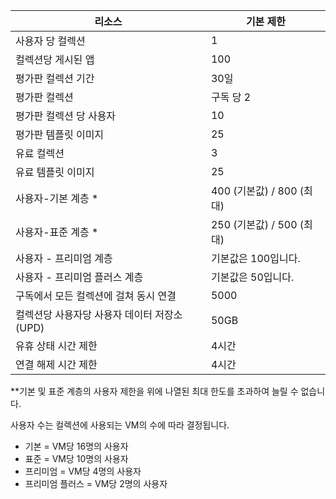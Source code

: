 
|리소스 | 기본 제한|
|--------------|--------|
|사용자 당 컬렉션| 1|
|컬렉션당 게시된 앱|	100|
|평가판 컬렉션 기간| 30일|
|평가판 컬렉션| 구독 당 2|
|평가판 컬렉션 당 사용자| 10|
|평가판 템플릿 이미지|	25|
|유료 컬렉션| 3 |
|유료 템플릿 이미지| 25|
|사용자-기본 계층 *| 400 (기본값) / 800 (최대)|
|사용자-표준 계층 *| 250 (기본값) / 500 (최대)|
|사용자 - 프리미엄 계층| 기본값은 100입니다.|
|사용자 - 프리미엄 플러스 계층 | 기본값은 50입니다.|
|구독에서 모든 컬렉션에 걸쳐 동시 연결| 5000|
|컬렉션당 사용자당 사용자 데이터 저장소(UPD)| 50GB|
|유휴 상태 시간 제한| 4시간|
|연결 해제 시간 제한| 4시간|

**기본 및 표준 계층의 사용자 제한을 위에 나열된 최대 한도를 초과하여 늘릴 수 없습니다.

사용자 수는 컬렉션에 사용되는 VM의 수에 따라 결정됩니다.

- 기본 = VM당 16명의 사용자
- 표준 = VM당 10명의 사용자
- 프리미엄 = VM당 4명의 사용자
- 프리미엄 플러스 = VM당 2명의 사용자

